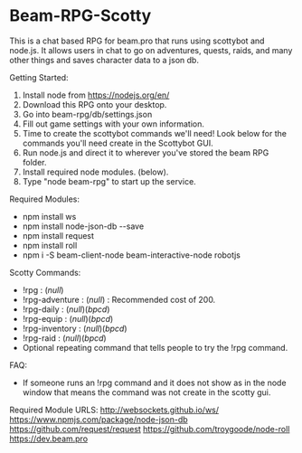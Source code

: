 # Beam-RPG-Scotty
This is a chat based RPG for beam.pro that runs using scottybot and node.js. It allows users in chat to go on adventures, quests, raids, and many other things and saves character data to a json db.

Getting Started: <br>
1. Install node from https://nodejs.org/en/ <br>
2. Download this RPG onto your desktop.<br>
3. Go into beam-rpg/db/settings.json <br>
4. Fill out game settings with your own information.<br>
5. Time to create the scottybot commands we'll need! Look below for the commands you'll need create in the Scottybot GUI.<br>
6. Run node.js and direct it to wherever you've stored the beam RPG folder. <br>
7. Install required node modules. (below). <br>
8. Type "node beam-rpg" to start up the service.

Required Modules:
- npm install ws 
- npm install node-json-db --save
- npm install request
- npm install roll
- npm i -S beam-client-node beam-interactive-node robotjs

Scotty Commands: <br>
  - !rpg : (_null_)
  - !rpg-adventure : (_null_) : Recommended cost of 200.
  - !rpg-daily : (_null_)(_bpcd_)
  - !rpg-equip : (_null_)(_bpcd_)
  - !rpg-inventory : (_null_)(_bpcd_)
  - !rpg-raid : (_null_)(_bpcd_)
  - Optional repeating command that tells people to try the !rpg command. <br>
  
FAQ:
- If someone runs an !rpg command and it does not show as in the node window that means the command was not create in the scotty gui.

Required Module URLS:
http://websockets.github.io/ws/
https://www.npmjs.com/package/node-json-db
https://github.com/request/request
https://github.com/troygoode/node-roll
https://dev.beam.pro
